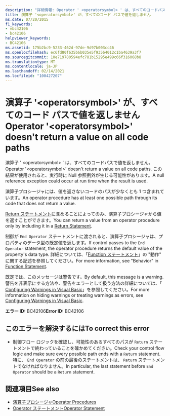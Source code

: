 ```yaml
---
description: "詳細情報: Operator ' <operatorsymbol> ' は、すべてのコードパスで値を返しません"
title: 演算子 '<operatorsymbol>' が、すべてのコード パスで値を返しません
ms.date: 07/20/2015
f1_keywords:
- vbc42106
- bc42106
helpviewer_keywords:
- BC42106
ms.assetid: 175b2bc9-5233-462d-97de-9d97b003cc46
ms.openlocfilehash: ec6fd80f635b6b035e5f93564012c1ba4639a3f7
ms.sourcegitcommit: 10e719780594efc781b15295e499c66f316068b8
ms.translationtype: MT
ms.contentlocale: ja-JP
ms.lasthandoff: 02/14/2021
ms.locfileid: "100427207"
---
```

# <a name="operator-operatorsymbol-doesnt-return-a-value-on-all-code-paths"></a><span data-ttu-id="0b19f-103">演算子 '\<operatorsymbol>' が、すべてのコード パスで値を返しません</span><span class="sxs-lookup"><span data-stu-id="0b19f-103">Operator '\<operatorsymbol>' doesn't return a value on all code paths</span></span>

<span data-ttu-id="0b19f-104">演算子 ' \<operatorsymbol> ' は、すべてのコードパスで値を返しません。</span><span class="sxs-lookup"><span data-stu-id="0b19f-104">Operator '\<operatorsymbol>' doesn't return a value on all code paths.</span></span> <span data-ttu-id="0b19f-105">この結果が使用されると、実行時に Null 参照例外が生じる可能性があります。</span><span class="sxs-lookup"><span data-stu-id="0b19f-105">A null reference exception could occur at run time when the result is used.</span></span>  
  
 <span data-ttu-id="0b19f-106">演算子プロシージャには、値を返さないコードのパスが少なくとも 1 つ含まれています。</span><span class="sxs-lookup"><span data-stu-id="0b19f-106">An operator procedure has at least one possible path through its code that does not return a value.</span></span>  
  
 <span data-ttu-id="0b19f-107">[Return ステートメント](../language-reference/statements/return-statement.md)に含めることによってのみ、演算子プロシージャから値を返すことができます。</span><span class="sxs-lookup"><span data-stu-id="0b19f-107">You can return a value from an operator procedure only by including it in a [Return Statement](../language-reference/statements/return-statement.md).</span></span>  
  
 <span data-ttu-id="0b19f-108">制御が `End Operator` ステートメントに渡されると、演算子プロシージャは、プロパティのデータ型の既定値を返します。</span><span class="sxs-lookup"><span data-stu-id="0b19f-108">If control passes to the `End Operator` statement, the operator procedure returns the default value of the property's data type.</span></span> <span data-ttu-id="0b19f-109">詳細については、「[Function ステートメント](../language-reference/statements/function-statement.md)」の "動作" に関する記述を参照してください。</span><span class="sxs-lookup"><span data-stu-id="0b19f-109">For more information, see "Behavior" in [Function Statement](../language-reference/statements/function-statement.md).</span></span>  
  
 <span data-ttu-id="0b19f-110">既定では、このメッセージは警告です。</span><span class="sxs-lookup"><span data-stu-id="0b19f-110">By default, this message is a warning.</span></span> <span data-ttu-id="0b19f-111">警告を非表示にする方法や、警告をエラーとして扱う方法の詳細については、「 [Configuring Warnings in Visual Basic](/visualstudio/ide/configuring-warnings-in-visual-basic)」を参照してください。</span><span class="sxs-lookup"><span data-stu-id="0b19f-111">For more information on hiding warnings or treating warnings as errors, see [Configuring Warnings in Visual Basic](/visualstudio/ide/configuring-warnings-in-visual-basic).</span></span>  
  
 <span data-ttu-id="0b19f-112">**エラー ID:** BC42106</span><span class="sxs-lookup"><span data-stu-id="0b19f-112">**Error ID:** BC42106</span></span>  
  
## <a name="to-correct-this-error"></a><span data-ttu-id="0b19f-113">このエラーを解決するには</span><span class="sxs-lookup"><span data-stu-id="0b19f-113">To correct this error</span></span>  
  
- <span data-ttu-id="0b19f-114">制御フロー ロジックを確認し、可能性のあるすべてのパスが `Return` ステートメントで終わっていることを確かめてください。</span><span class="sxs-lookup"><span data-stu-id="0b19f-114">Check your control flow logic and make sure every possible path ends with a `Return` statement.</span></span> <span data-ttu-id="0b19f-115">特に、 `End Operator` の前の最後のステートメントは、 `Return` ステートメントでなければなりません。</span><span class="sxs-lookup"><span data-stu-id="0b19f-115">In particular, the last statement before `End Operator` should be a `Return` statement.</span></span>  
  
## <a name="see-also"></a><span data-ttu-id="0b19f-116">関連項目</span><span class="sxs-lookup"><span data-stu-id="0b19f-116">See also</span></span>

- [<span data-ttu-id="0b19f-117">演算子プロシージャ</span><span class="sxs-lookup"><span data-stu-id="0b19f-117">Operator Procedures</span></span>](../programming-guide/language-features/procedures/operator-procedures.md)
- [<span data-ttu-id="0b19f-118">Operator ステートメント</span><span class="sxs-lookup"><span data-stu-id="0b19f-118">Operator Statement</span></span>](../language-reference/statements/operator-statement.md)
